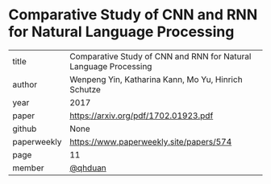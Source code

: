 # Comparative Study of CNN and RNN for Natural Language Processing

|  |  |
| :--- | :--- |
| title | Comparative Study of CNN and RNN for Natural Language Processing |
| author | Wenpeng Yin, Katharina Kann, Mo Yu, Hinrich Schutze |
| year | 2017 |
| paper | https://arxiv.org/pdf/1702.01923.pdf |
| github |  None |
| paperweekly | https://www.paperweekly.site/papers/574 |
| page | 11 |
| member | [@qhduan](https://github.com/qhduan) |
